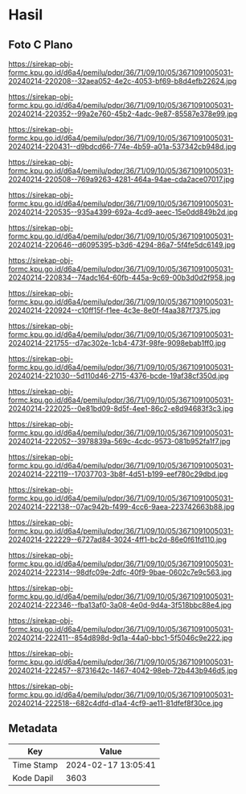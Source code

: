 # Hasil

## Foto C Plano

https://sirekap-obj-formc.kpu.go.id/d6a4/pemilu/pdpr/36/71/09/10/05/3671091005031-20240214-220208--32aea052-4e2c-4053-bf69-b8d4efb22624.jpg

https://sirekap-obj-formc.kpu.go.id/d6a4/pemilu/pdpr/36/71/09/10/05/3671091005031-20240214-220352--99a2e760-45b2-4adc-9e87-85587e378e99.jpg

https://sirekap-obj-formc.kpu.go.id/d6a4/pemilu/pdpr/36/71/09/10/05/3671091005031-20240214-220431--d9bdcd66-774e-4b59-a01a-537342cb948d.jpg

https://sirekap-obj-formc.kpu.go.id/d6a4/pemilu/pdpr/36/71/09/10/05/3671091005031-20240214-220508--769a9263-4281-464a-94ae-cda2ace07017.jpg

https://sirekap-obj-formc.kpu.go.id/d6a4/pemilu/pdpr/36/71/09/10/05/3671091005031-20240214-220535--935a4399-692a-4cd9-aeec-15e0dd849b2d.jpg

https://sirekap-obj-formc.kpu.go.id/d6a4/pemilu/pdpr/36/71/09/10/05/3671091005031-20240214-220646--d6095395-b3d6-4294-86a7-5f4fe5dc6149.jpg

https://sirekap-obj-formc.kpu.go.id/d6a4/pemilu/pdpr/36/71/09/10/05/3671091005031-20240214-220834--74adc164-60fb-445a-9c69-00b3d0d2f958.jpg

https://sirekap-obj-formc.kpu.go.id/d6a4/pemilu/pdpr/36/71/09/10/05/3671091005031-20240214-220924--c10ff15f-f1ee-4c3e-8e0f-f4aa387f7375.jpg

https://sirekap-obj-formc.kpu.go.id/d6a4/pemilu/pdpr/36/71/09/10/05/3671091005031-20240214-221755--d7ac302e-1cb4-473f-98fe-9098ebab1ff0.jpg

https://sirekap-obj-formc.kpu.go.id/d6a4/pemilu/pdpr/36/71/09/10/05/3671091005031-20240214-221030--5d110d46-2715-4376-bcde-19af38cf350d.jpg

https://sirekap-obj-formc.kpu.go.id/d6a4/pemilu/pdpr/36/71/09/10/05/3671091005031-20240214-222025--0e81bd09-8d5f-4ee1-86c2-e8d94683f3c3.jpg

https://sirekap-obj-formc.kpu.go.id/d6a4/pemilu/pdpr/36/71/09/10/05/3671091005031-20240214-222052--3978839a-569c-4cdc-9573-081b952fa1f7.jpg

https://sirekap-obj-formc.kpu.go.id/d6a4/pemilu/pdpr/36/71/09/10/05/3671091005031-20240214-222119--17037703-3b8f-4d51-b199-eef780c29dbd.jpg

https://sirekap-obj-formc.kpu.go.id/d6a4/pemilu/pdpr/36/71/09/10/05/3671091005031-20240214-222138--07ac942b-f499-4cc6-9aea-223742663b88.jpg

https://sirekap-obj-formc.kpu.go.id/d6a4/pemilu/pdpr/36/71/09/10/05/3671091005031-20240214-222229--6727ad84-3024-4ff1-bc2d-86e0f61fd110.jpg

https://sirekap-obj-formc.kpu.go.id/d6a4/pemilu/pdpr/36/71/09/10/05/3671091005031-20240214-222314--98dfc09e-2dfc-40f9-9bae-0602c7e9c563.jpg

https://sirekap-obj-formc.kpu.go.id/d6a4/pemilu/pdpr/36/71/09/10/05/3671091005031-20240214-222346--fba13af0-3a08-4e0d-9d4a-3f518bbc88e4.jpg

https://sirekap-obj-formc.kpu.go.id/d6a4/pemilu/pdpr/36/71/09/10/05/3671091005031-20240214-222411--854d898d-9d1a-44a0-bbc1-5f5046c9e222.jpg

https://sirekap-obj-formc.kpu.go.id/d6a4/pemilu/pdpr/36/71/09/10/05/3671091005031-20240214-222457--8731642c-1467-4042-98eb-72b443b946d5.jpg

https://sirekap-obj-formc.kpu.go.id/d6a4/pemilu/pdpr/36/71/09/10/05/3671091005031-20240214-222518--682c4dfd-d1a4-4cf9-ae11-81dfef8f30ce.jpg


## Metadata

| Key        | Value               |
| ---------- | ------------------- |
| Time Stamp | 2024-02-17 13:05:41 |
| Kode Dapil | 3603                |



